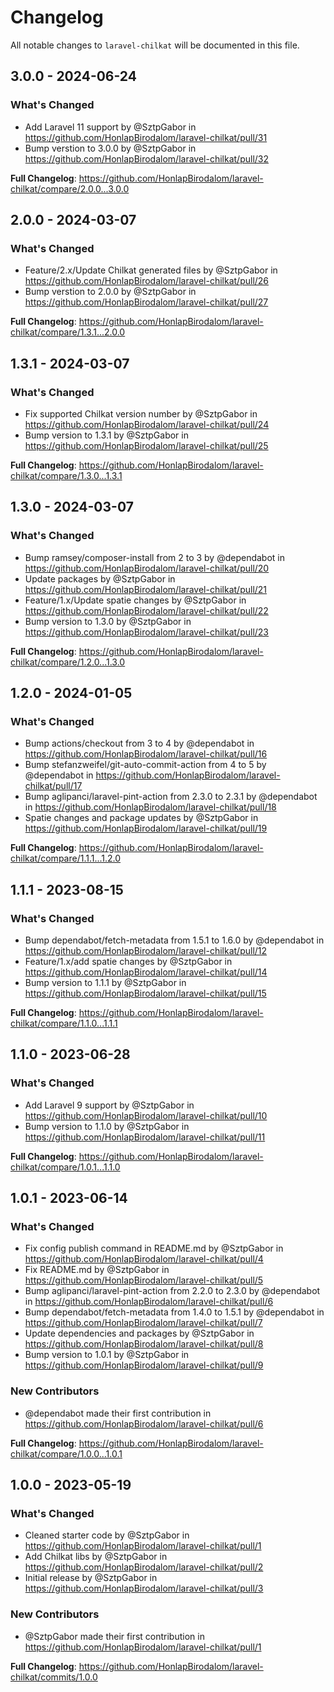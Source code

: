 # Changelog

All notable changes to `laravel-chilkat` will be documented in this file.

## 3.0.0 - 2024-06-24

### What's Changed

* Add Laravel 11 support by @SztpGabor in https://github.com/HonlapBirodalom/laravel-chilkat/pull/31
* Bump verstion to 3.0.0 by @SztpGabor in https://github.com/HonlapBirodalom/laravel-chilkat/pull/32

**Full Changelog**: https://github.com/HonlapBirodalom/laravel-chilkat/compare/2.0.0...3.0.0

## 2.0.0 - 2024-03-07

### What's Changed

* Feature/2.x/Update Chilkat generated files by @SztpGabor in https://github.com/HonlapBirodalom/laravel-chilkat/pull/26
* Bump verstion to 2.0.0 by @SztpGabor in https://github.com/HonlapBirodalom/laravel-chilkat/pull/27

**Full Changelog**: https://github.com/HonlapBirodalom/laravel-chilkat/compare/1.3.1...2.0.0

## 1.3.1 - 2024-03-07

### What's Changed

* Fix supported Chilkat version number by @SztpGabor in https://github.com/HonlapBirodalom/laravel-chilkat/pull/24
* Bump version to 1.3.1 by @SztpGabor in https://github.com/HonlapBirodalom/laravel-chilkat/pull/25

**Full Changelog**: https://github.com/HonlapBirodalom/laravel-chilkat/compare/1.3.0...1.3.1

## 1.3.0 - 2024-03-07

### What's Changed

* Bump ramsey/composer-install from 2 to 3 by @dependabot in https://github.com/HonlapBirodalom/laravel-chilkat/pull/20
* Update packages by @SztpGabor in https://github.com/HonlapBirodalom/laravel-chilkat/pull/21
* Feature/1.x/Update spatie changes by @SztpGabor in https://github.com/HonlapBirodalom/laravel-chilkat/pull/22
* Bump version to 1.3.0 by @SztpGabor in https://github.com/HonlapBirodalom/laravel-chilkat/pull/23

**Full Changelog**: https://github.com/HonlapBirodalom/laravel-chilkat/compare/1.2.0...1.3.0

## 1.2.0 - 2024-01-05

### What's Changed

* Bump actions/checkout from 3 to 4 by @dependabot in https://github.com/HonlapBirodalom/laravel-chilkat/pull/16
* Bump stefanzweifel/git-auto-commit-action from 4 to 5 by @dependabot in https://github.com/HonlapBirodalom/laravel-chilkat/pull/17
* Bump aglipanci/laravel-pint-action from 2.3.0 to 2.3.1 by @dependabot in https://github.com/HonlapBirodalom/laravel-chilkat/pull/18
* Spatie changes and package updates by @SztpGabor in https://github.com/HonlapBirodalom/laravel-chilkat/pull/19

**Full Changelog**: https://github.com/HonlapBirodalom/laravel-chilkat/compare/1.1.1...1.2.0

## 1.1.1 - 2023-08-15

### What's Changed

- Bump dependabot/fetch-metadata from 1.5.1 to 1.6.0 by @dependabot in https://github.com/HonlapBirodalom/laravel-chilkat/pull/12
- Feature/1.x/add spatie changes by @SztpGabor in https://github.com/HonlapBirodalom/laravel-chilkat/pull/14
- Bump version to 1.1.1 by @SztpGabor in https://github.com/HonlapBirodalom/laravel-chilkat/pull/15

**Full Changelog**: https://github.com/HonlapBirodalom/laravel-chilkat/compare/1.1.0...1.1.1

## 1.1.0 - 2023-06-28

### What's Changed

- Add Laravel 9 support by @SztpGabor in https://github.com/HonlapBirodalom/laravel-chilkat/pull/10
- Bump version to 1.1.0 by @SztpGabor in https://github.com/HonlapBirodalom/laravel-chilkat/pull/11

**Full Changelog**: https://github.com/HonlapBirodalom/laravel-chilkat/compare/1.0.1...1.1.0

## 1.0.1 - 2023-06-14

### What's Changed

- Fix config publish command in README.md by @SztpGabor in https://github.com/HonlapBirodalom/laravel-chilkat/pull/4
- Fix README.md by @SztpGabor in https://github.com/HonlapBirodalom/laravel-chilkat/pull/5
- Bump aglipanci/laravel-pint-action from 2.2.0 to 2.3.0 by @dependabot in https://github.com/HonlapBirodalom/laravel-chilkat/pull/6
- Bump dependabot/fetch-metadata from 1.4.0 to 1.5.1 by @dependabot in https://github.com/HonlapBirodalom/laravel-chilkat/pull/7
- Update dependencies and packages by @SztpGabor in https://github.com/HonlapBirodalom/laravel-chilkat/pull/8
- Bump version to 1.0.1 by @SztpGabor in https://github.com/HonlapBirodalom/laravel-chilkat/pull/9

### New Contributors

- @dependabot made their first contribution in https://github.com/HonlapBirodalom/laravel-chilkat/pull/6

**Full Changelog**: https://github.com/HonlapBirodalom/laravel-chilkat/compare/1.0.0...1.0.1

## 1.0.0 - 2023-05-19

### What's Changed

- Cleaned starter code by @SztpGabor in https://github.com/HonlapBirodalom/laravel-chilkat/pull/1
- Add Chilkat libs by @SztpGabor in https://github.com/HonlapBirodalom/laravel-chilkat/pull/2
- Initial release by @SztpGabor in https://github.com/HonlapBirodalom/laravel-chilkat/pull/3

### New Contributors

- @SztpGabor made their first contribution in https://github.com/HonlapBirodalom/laravel-chilkat/pull/1

**Full Changelog**: https://github.com/HonlapBirodalom/laravel-chilkat/commits/1.0.0
